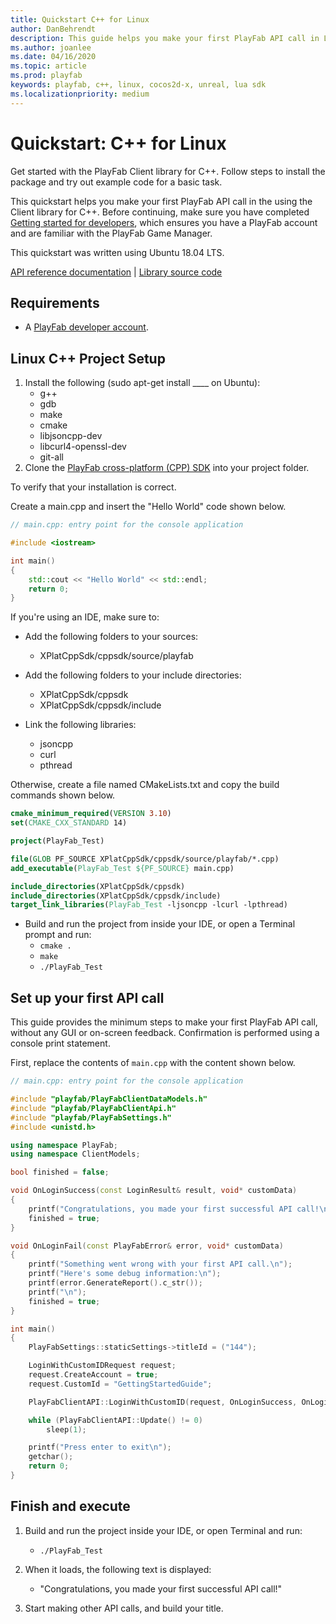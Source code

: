 ```yaml
---
title: Quickstart C++ for Linux
author: DanBehrendt
description: This guide helps you make your first PlayFab API call in Linux C++.
ms.author: joanlee
ms.date: 04/16/2020
ms.topic: article
ms.prod: playfab
keywords: playfab, c++, linux, cocos2d-x, unreal, lua sdk
ms.localizationpriority: medium
---
```


# Quickstart: C++ for Linux

Get started with the PlayFab Client library for C++. Follow steps to install the package and try out example code for a basic task.

This quickstart helps you make your first PlayFab API call in the using the Client library for C++. Before continuing, make sure you have completed [Getting started for developers](../../personas/developer.md), which ensures you have a PlayFab account and are familiar with the PlayFab Game Manager.

This quickstart was written using Ubuntu 18.04 LTS.

[API reference documentation](../../api-references/index.md) | [Library source code](https://github.com/PlayFab/XPlatCppSdk)

## Requirements

- A [PlayFab developer account](https://developer.playfab.com/en-us/sign-up).  

## Linux C++ Project Setup

1. Install the following (sudo apt-get install ____ on Ubuntu):
    - g++
    - gdb
    - make
    - cmake
    - libjsoncpp-dev
    - libcurl4-openssl-dev
    - git-all
2. Clone the [PlayFab cross-platform (CPP) SDK](https://github.com/PlayFab/XPlatCppSdk) into your project folder.  

To verify that your installation is correct.

Create a main.cpp and insert the "Hello World" code shown below.

```cpp
// main.cpp: entry point for the console application

#include <iostream>

int main()
{
    std::cout << "Hello World" << std::endl;
    return 0;
}
```

If you're using an IDE, make sure to:

- Add the following folders to your sources:
  - XPlatCppSdk/cppsdk/source/playfab

- Add the following folders to your include directories:
  - XPlatCppSdk/cppsdk
  - XPlatCppSdk/cppsdk/include

- Link the following libraries:
  - jsoncpp
  - curl
  - pthread

Otherwise, create a file named CMakeLists.txt and copy the build commands shown below.

```cmake
cmake_minimum_required(VERSION 3.10)
set(CMAKE_CXX_STANDARD 14)

project(PlayFab_Test)

file(GLOB PF_SOURCE XPlatCppSdk/cppsdk/source/playfab/*.cpp)
add_executable(PlayFab_Test ${PF_SOURCE} main.cpp)

include_directories(XPlatCppSdk/cppsdk)
include_directories(XPlatCppSdk/cppsdk/include)
target_link_libraries(PlayFab_Test -ljsoncpp -lcurl -lpthread)
```

- Build and run the project from inside your IDE, or open a Terminal prompt and run:
  - `cmake .`
  - `make`
  - `./PlayFab_Test`

## Set up your first API call

This guide provides the minimum steps to make your first PlayFab API call, without any GUI or on-screen feedback. Confirmation is performed using a console print statement.

First, replace the contents of `main.cpp` with the content shown below.

```cpp
// main.cpp: entry point for the console application

#include "playfab/PlayFabClientDataModels.h"
#include "playfab/PlayFabClientApi.h"
#include "playfab/PlayFabSettings.h"
#include <unistd.h>

using namespace PlayFab;
using namespace ClientModels;

bool finished = false;

void OnLoginSuccess(const LoginResult& result, void* customData)
{
    printf("Congratulations, you made your first successful API call!\n");
    finished = true;
}

void OnLoginFail(const PlayFabError& error, void* customData)
{
    printf("Something went wrong with your first API call.\n");
    printf("Here's some debug information:\n");
    printf(error.GenerateReport().c_str());
    printf("\n");
    finished = true;
}

int main()
{
    PlayFabSettings::staticSettings->titleId = ("144");

    LoginWithCustomIDRequest request;
    request.CreateAccount = true;
    request.CustomId = "GettingStartedGuide";

    PlayFabClientAPI::LoginWithCustomID(request, OnLoginSuccess, OnLoginFail);

    while (PlayFabClientAPI::Update() != 0)
        sleep(1);

    printf("Press enter to exit\n");
    getchar();
    return 0;
}
```

## Finish and execute

1. Build and run the project inside your IDE, or open Terminal and run:
    - `./PlayFab_Test`
2. When it loads, the following text is displayed:
    - "Congratulations, you made your first successful API call!"

3. Start making other API calls, and build your title.

